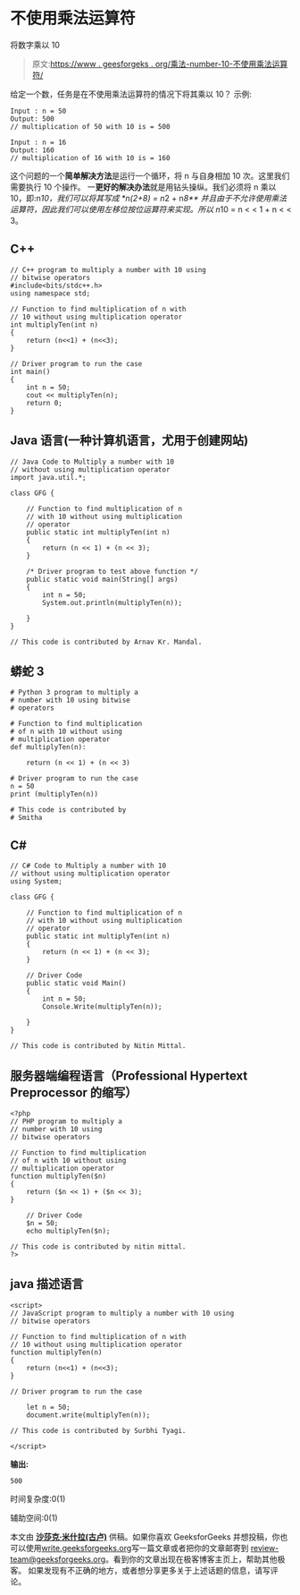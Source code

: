# 不使用乘法运算符

将数字乘以 10

> 原文:[https://www . geesforgeks . org/乘法-number-10-不使用乘法运算符/](https://www.geeksforgeeks.org/multiply-number-10-without-using-multiplication-operator/)

给定一个数，任务是在不使用乘法运算符的情况下将其乘以 10？
示例:

```
Input : n = 50
Output: 500
// multiplication of 50 with 10 is = 500

Input : n = 16
Output: 160
// multiplication of 16 with 10 is = 160
```

这个问题的一个**简单解决方法**是运行一个循环，将 n 与自身相加 10 次。这里我们需要执行 10 个操作。
一**更好的解决办法**就是用钻头操纵。我们必须将 n 乘以 10，即:n*10，我们可以将其写成 **n*(2+8) = n*2 + n*8** 并且由于不允许使用乘法运算符，因此我们可以使用左移位按位运算符来实现。所以 n*10 = n < < 1 + n < < 3。

## C++

```
// C++ program to multiply a number with 10 using
// bitwise operators
#include<bits/stdc++.h>
using namespace std;

// Function to find multiplication of n with
// 10 without using multiplication operator
int multiplyTen(int n)
{
    return (n<<1) + (n<<3);
}

// Driver program to run the case
int main()
{
    int n = 50;
    cout << multiplyTen(n);
    return 0;
}
```

## Java 语言(一种计算机语言，尤用于创建网站)

```
// Java Code to Multiply a number with 10
// without using multiplication operator
import java.util.*;

class GFG {

    // Function to find multiplication of n
    // with 10 without using multiplication
    // operator
    public static int multiplyTen(int n)
    {
        return (n << 1) + (n << 3);
    }

    /* Driver program to test above function */
    public static void main(String[] args)
    {
        int n = 50;
        System.out.println(multiplyTen(n));

    }
}

// This code is contributed by Arnav Kr. Mandal.
```

## 蟒蛇 3

```
# Python 3 program to multiply a
# number with 10 using bitwise
# operators

# Function to find multiplication
# of n with 10 without using
# multiplication operator
def multiplyTen(n):

    return (n << 1) + (n << 3)

# Driver program to run the case
n = 50
print (multiplyTen(n))

# This code is contributed by
# Smitha
```

## C#

```
// C# Code to Multiply a number with 10
// without using multiplication operator
using System;

class GFG {

    // Function to find multiplication of n
    // with 10 without using multiplication
    // operator
    public static int multiplyTen(int n)
    {
        return (n << 1) + (n << 3);
    }

    // Driver Code
    public static void Main()
    {
        int n = 50;
        Console.Write(multiplyTen(n));

    }
}

// This code is contributed by Nitin Mittal.
```

## 服务器端编程语言（Professional Hypertext Preprocessor 的缩写）

```
<?php
// PHP program to multiply a
// number with 10 using
// bitwise operators

// Function to find multiplication
// of n with 10 without using
// multiplication operator
function multiplyTen($n)
{
    return ($n << 1) + ($n << 3);
}

    // Driver Code
    $n = 50;
    echo multiplyTen($n);

// This code is contributed by nitin mittal.
?>
```

## java 描述语言

```
<script>
// JavaScript program to multiply a number with 10 using
// bitwise operators

// Function to find multiplication of n with
// 10 without using multiplication operator
function multiplyTen(n)
{
    return (n<<1) + (n<<3);
}

// Driver program to run the case

    let n = 50;
    document.write(multiplyTen(n));

// This code is contributed by Surbhi Tyagi.

</script>
```

**输出:**

```
500
```

时间复杂度:0(1)

辅助空间:0(1)

本文由 [**沙莎克·米什拉(古卢)**](https://www.facebook.com/shashank.mishra.92167) 供稿。如果你喜欢 GeeksforGeeks 并想投稿，你也可以使用[write.geeksforgeeks.org](https://write.geeksforgeeks.org)写一篇文章或者把你的文章邮寄到 review-team@geeksforgeeks.org。看到你的文章出现在极客博客主页上，帮助其他极客。
如果发现有不正确的地方，或者想分享更多关于上述话题的信息，请写评论。